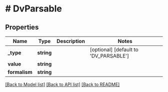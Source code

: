 # # DvParsable

## Properties

Name | Type | Description | Notes
------------ | ------------- | ------------- | -------------
**_type** | **string** |  | [optional] [default to 'DV_PARSABLE']
**value** | **string** |  |
**formalism** | **string** |  |

[[Back to Model list]](../../README.md#models) [[Back to API list]](../../README.md#endpoints) [[Back to README]](../../README.md)
